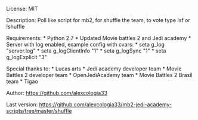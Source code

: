 License: MIT

Description:
	Poll like script for mb2, for shuffle the team, to vote type !sf or !shuffle

Requirements:
	* Python 2.7
	* Updated Movie battles 2 and Jedi academy
	* Server with log enabled, example config with cvars:
		* seta g_log "server.log"
		* seta g_logClientInfo "1"
		* seta g_logSync "1"
		* seta g_logExplicit "3"

Special thanks to:
	* Lucas arts
	* Jedi academy developer team
	* Movie Battles 2 developer team
	* OpenJediAcademy team
	* Movie Battles 2 Brasil team
	* Tigao

Author: https://github.com/alexcologia33

Last version: https://github.com/alexcologia33/mb2-jedi-academy-scripts/tree/master/shuffle